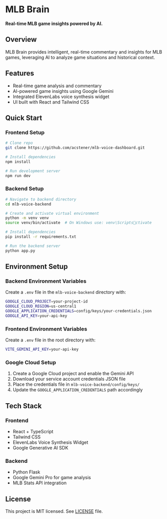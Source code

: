 # MLB Brain

**Real-time MLB game insights powered by AI.**

## Overview
MLB Brain provides intelligent, real-time commentary and insights for MLB games, leveraging AI to analyze game situations and historical context.

## Features
- Real-time game analysis and commentary
- AI-powered game insights using Google Gemini
- Integrated ElevenLabs voice synthesis widget
- UI built with React and Tailwind CSS

## Quick Start

### Frontend Setup
```bash
# Clone repo
git clone https://github.com/acstener/mlb-voice-dashboard.git

# Install dependencies
npm install

# Run development server
npm run dev
```

### Backend Setup
```bash
# Navigate to backend directory
cd mlb-voice-backend

# Create and activate virtual environment
python -m venv venv
source venv/bin/activate  # On Windows use: venv\Scriptsctivate

# Install dependencies
pip install -r requirements.txt

# Run the backend server
python app.py
```

## Environment Setup

### Backend Environment Variables
Create a `.env` file in the `mlb-voice-backend` directory with:
```bash
GOOGLE_CLOUD_PROJECT=your-project-id
GOOGLE_CLOUD_REGION=us-central1
GOOGLE_APPLICATION_CREDENTIALS=config/keys/your-credentials.json
GOOGLE_API_KEY=your-api-key
```

### Frontend Environment Variables
Create a `.env` file in the root directory with:
```bash
VITE_GEMINI_API_KEY=your-api-key
```

### Google Cloud Setup
1. Create a Google Cloud project and enable the Gemini API
2. Download your service account credentials JSON file
3. Place the credentials file in `mlb-voice-backend/config/keys/`
4. Update the `GOOGLE_APPLICATION_CREDENTIALS` path accordingly

## Tech Stack
### Frontend
- React + TypeScript
- Tailwind CSS
- ElevenLabs Voice Synthesis Widget
- Google Generative AI SDK

### Backend
- Python Flask
- Google Gemini Pro for game analysis
- MLB Stats API integration

## License
This project is MIT licensed. See [LICENSE](LICENSE) file.

